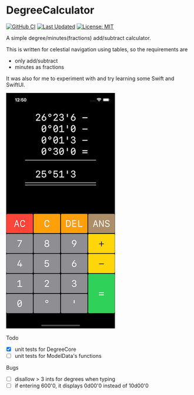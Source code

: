DegreeCalculator
================

[![GitHub CI](https://github.com/eskil/DegreeCalculator/actions/workflows/xcode-unit-tests.yml/badge.svg)](https://github.com/eskil/DegreeCalculator/actions/workflows/xcode-unit-tests.yml)
[![Last Updated](https://img.shields.io/github/last-commit/eskil/DegreeCalculator.svg)](https://github.com/eskil/DegreeCalculator/commits/master)
[![License: MIT](https://img.shields.io/badge/License-MIT-yellow.svg)](https://opensource.org/licenses/MIT)

A simple degree/minutes(fractions) add/subtract calculator.

This is written for celestial navigation using tables, so the requirements are
* only add/subtract 
* minutes as fractions

It was also for me to experiment with and try learning some Swift and SwiftUI.

![screenshot showing app in use](Screenshot.png?raw=true "screenshot showing app")

Todo

- [x] unit tests for DegreeCore
- [ ] unit tests for ModelData's functions

Bugs
- [ ] disallow > 3 ints for degrees when typing
- [ ] if entering 600'0, it displays 0d00'0 instead of 10d00'0
